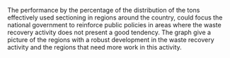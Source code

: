 The performance by the percentage of the distribution of the tons effectively used sectioning in regions around the country, could focus the national government to reinforce public policies in areas where the waste recovery activity does not present a good tendency. The graph give a picture of the regions with a robust development in the waste recovery activity and the regions that need more work in this activity. 
